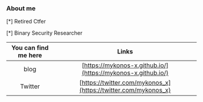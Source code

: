 ### About me

[*]	Retired Ctfer

[*]	Binary Security Researcher

| You can find me here |                            Links                             |
| :----------: | :----------------------------------------------------------: |
|    blog    | [https://mykonos-x.github.io/](https://mykonos-x.github.io/) |
|   Twitter    | [https://twitter.com/mykonos_x](https://twitter.com/mykonos_x) |
